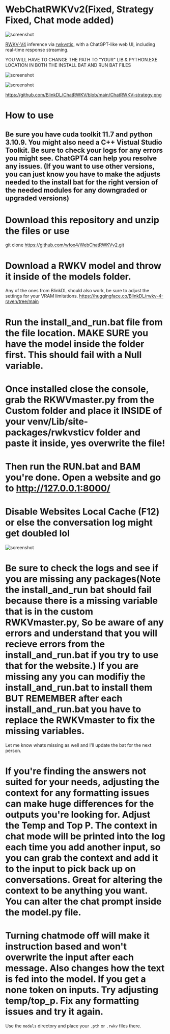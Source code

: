 # WebChatRWKVv2(Fixed, Strategy Fixed, Chat mode added)

![screenshot](https://github.com/wfox4/WebChatRWKVv2/blob/main/.github/images/screenshot11.png)

[RWKV-V4](https://github.com/BlinkDL/RWKV-LM) inference via
[rwkvstic](https://github.com/harrisonvanderbyl/rwkvstic), with a ChatGPT-like
web UI, including real-time response streaming.

YOU WILL HAVE TO CHANGE THE PATH TO "YOUR" LIB & PYTHON.EXE LOCATION IN BOTH THE INSTALL BAT AND RUN BAT FILES

![screenshot](https://github.com/wfox4/WebChatRWKVv2/blob/main/.github/images/screenshot8.png)

![screenshot](https://github.com/wfox4/WebChatRWKVv2/blob/main/.github/images/screenshot12.png)

https://github.com/BlinkDL/ChatRWKV/blob/main/ChatRWKV-strategy.png

# How to use

## Be sure you have cuda toolkit 11.7 and python 3.10.9. You might also need a C++ Vistual Studio Toolkit. Be sure to check your logs for any errors you might see. ChatGPT4 can help you resolve any issues. (If you want to use other versions, you can just know you have to make the adjusts needed to the install bat for the right version of the needed modules for any downgraded or upgraded versions)

# Download this repository and unzip the files or use
git clone https://github.com/wfox4/WebChatRWKVv2.git

# Download a RWKV model and throw it inside of the models folder. 

Any of the ones from BlinkDL should also work, be sure to adjust the settings for your VRAM limitations.
https://huggingface.co/BlinkDL/rwkv-4-raven/tree/main


# Run the install_and_run.bat file from the file location. MAKE SURE you have the model inside the folder first. This should fail with a Null variable.

# Once installed close the console, grab the RKWVmaster.py from the Custom folder and place it INSIDE of your venv/Lib/site-packages/rwkvsticv folder and paste it inside, yes overwrite the file!

# Then run the RUN.bat and BAM you're done. Open a website and go to http://127.0.0.1:8000/

# Disable Websites Local Cache (F12) or else the conversation log might get doubled lol

![screenshot](https://github.com/wfox4/WebChatRWKVv2/blob/main/.github/images/DisableLocalCacheSoTheLogWorks.png)

# Be sure to check the logs and see if you are missing any packages(Note the install_and_run bat should fail because there is a missing variable that is in the custom RWKVmaster.py, So be aware of any errors and understand that you will recieve errors from the install_and_run.bat if you try to use that for the website.) If you are missing any you can modifiy the install_and_run.bat to install them BUT REMEMBER after each install_and_run.bat you have to replace the RWKVmaster to fix the missing variables.
Let me know whats missing as well and I'll update the bat for the next person.

# If you're finding the answers not suited for your needs, adjusting the context for any formatting issues can make huge differences for the outputs you're looking for. Adjust the Temp and Top P. The context in chat mode will be printed into the log each time you add another input, so you can grab the context and add it to the input to pick back up on conversations. Great for altering the context to be anything you want. You can alter the chat prompt inside the model.py file.

# Turning chatmode off will make it instruction based and won't overwrite the input after each message. Also changes how the text is fed into the model. If you get a none token on inputs. Try adjusting temp/top_p. Fix any formatting issues and try it again.

Use the `models` directory and place your `.pth` or `.rwkv` files there.

